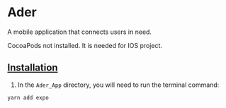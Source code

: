 # Ader
A mobile application that connects users in need. 

CocoaPods not installed. It is needed for IOS project.

## <ins>Installation</ins> ##
1) In the ```Ader_App``` directory, you will need to run the terminal command:
```
yarn add expo 
```

